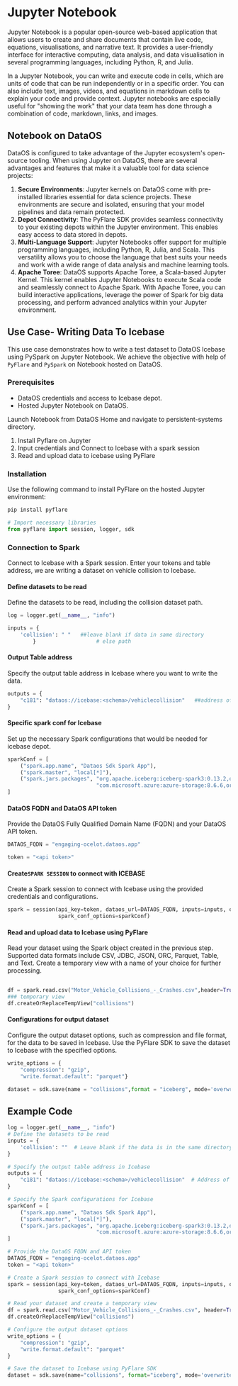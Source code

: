 # Jupyter Notebook

Jupyter Notebook is a popular open-source web-based application that allows users to create and share documents that contain live code, equations, visualisations, and narrative text. It provides a user-friendly interface for interactive computing, data analysis, and data visualisation in several programming languages, including Python, R, and Julia.

In a Jupyter Notebook, you can write and execute code in cells, which are units of code that can be run independently or in a specific order. You can also include text, images, videos, and equations in markdown cells to explain your code and provide context. 
Jupyter notebooks are especially useful for "showing the work" that your data team has done through a combination of code, markdown, links, and images.

## Notebook on DataOS 
DataOS is configured to take advantage of the Jupyter ecosystem's open-source tooling. When using Jupyter on DataOS, there are several advantages and features that make it a valuable tool for data science projects:

1. **Secure Environments**: Jupyter kernels on DataOS come with pre-installed libraries essential for data science projects. These environments are secure and isolated, ensuring that your model pipelines and data remain protected. 
2. **Depot Connectivity**: The PyFlare SDK provides seamless connectivity to your existing depots within the Jupyter environment. This enables easy access to data stored in depots.
3. **Multi-Language Support**: Jupyter Notebooks offer support for multiple programming languages, including Python, R, Julia, and Scala. This versatility allows you to choose the language that best suits your needs and work with a wide range of data analysis and machine learning tools.
4. **Apache Toree**: DataOS supports Apache Toree, a Scala-based Jupyter Kernel. This kernel enables Jupyter Notebooks to execute Scala code and seamlessly connect to Apache Spark. With Apache Toree, you can build interactive applications, leverage the power of Spark for big data processing, and perform advanced analytics within your Jupyter environment.


## Use Case- Writing Data To Icebase
This use case demonstrates how to write a test dataset to DataOS Icebase using PySpark on Jupyter Notebook. We achieve the objective with help of `PyFlare` and `PySpark` on Notebook hosted on DataOS.

### **Prerequisites**
- DataOS credentials and access to Icebase depot.
- Hosted Jupyter Notebook on DataOS.

Launch Notebook from DataOS Home and navigate to persistent-systems directory.
1. Install Pyflare on Jupyter
2. Input credentials and Connect to Icebase with a spark session
3.  Read and upload data to icebase using PyFlare

### **Installation**

Use the following command to install PyFlare on the hosted Jupyter environment:

```python
pip install pyflare

# Import necessary libraries
from pyflare import session, logger, sdk
```

### **Connection to Spark**
Connect to Icebase with a Spark session. Enter your tokens and table address, we are writing a dataset on vehicle collision to Icebase. 

#### **Define datasets to be read**
Define the datasets to be read, including the collision dataset path. 
```python
log = logger.get(__name__, "info")

inputs = {
    'collision': " "   ##leave blank if data in same directory     
		}                   # else path
```
#### **Output Table address**
Specify the output table address in Icebase where you want to write the data.
```python
outputs = {
    "c181": "dataos://icebase:<schema>/vehiclecollision"   ##address of table
}
```

#### **Specific spark conf for Icebase**  
Set up the necessary Spark configurations that would be needed for icebase depot.
```python
sparkConf = [
    ("spark.app.name", "Dataos Sdk Spark App"),
    ("spark.master", "local[*]"),
    ("spark.jars.packages", "org.apache.iceberg:iceberg-spark3:0.13.2,org.apache.spark:spark-sql_2.12:3.3.0,"
                            "com.microsoft.azure:azure-storage:8.6.6,org.apache.hadoop:hadoop-azure:3.3.3")
]
```
#### **DataOS FQDN and DataOS API token**
Provide the DataOS Fully Qualified Domain Name (FQDN) and your DataOS API token.

```python
DATAOS_FQDN = "engaging-ocelot.dataos.app"

token = "<api token>"
```
#### **Create`SPARK SESSION` to connect with ICEBASE**
Create a Spark session to connect with Icebase using the provided credentials and configurations.
```python
spark = session(api_key=token, dataos_url=DATAOS_FQDN, inputs=inputs, outputs=outputs,
                spark_conf_options=sparkConf)
```

#### **Read and upload data to Icebase using PyFlare**

Read your dataset using the Spark object created in the previous step. Supported data formats include CSV, JDBC, JSON, ORC, Parquet, Table, and Text. Create a temporary view with a name of your choice for further processing.

```python
 
df = spark.read.csv("Motor_Vehicle_Collisions_-_Crashes.csv",header=True)
### temporary view
df.createOrReplaceTempView("collisions")
```

#### **Configurations for output dataset**

Configure the output dataset options, such as compression and file format, for the data to be saved in Icebase.
Use the PyFlare SDK to save the dataset to Icebase with the specified options.

```python
write_options = {
    "compression": "gzip",
    "write.format.default": "parquet"}

dataset = sdk.save(name = "collisions",format = "iceberg", mode='overwrite', options=write_options)
```
## Example Code

```python
log = logger.get(__name__, "info")
# Define the datasets to be read
inputs = {
    'collision': ""  # Leave blank if the data is in the same directory, otherwise provide the path
}

# Specify the output table address in Icebase
outputs = {
    "c181": "dataos://icebase:<schema>/vehiclecollision"  # Address of the table
}

# Specify the Spark configurations for Icebase
sparkConf = [
    ("spark.app.name", "Dataos Sdk Spark App"),
    ("spark.master", "local[*]"),
    ("spark.jars.packages", "org.apache.iceberg:iceberg-spark3:0.13.2,org.apache.spark:spark-sql_2.12:3.3.0,"
                            "com.microsoft.azure:azure-storage:8.6.6,org.apache.hadoop:hadoop-azure:3.3.3")
]

# Provide the DataOS FQDN and API token
DATAOS_FQDN = "engaging-ocelot.dataos.app"
token = "<api token>"

# Create a Spark session to connect with Icebase
spark = session(api_key=token, dataos_url=DATAOS_FQDN, inputs=inputs, outputs=outputs,
                spark_conf_options=sparkConf)

# Read your dataset and create a temporary view
df = spark.read.csv("Motor_Vehicle_Collisions_-_Crashes.csv", header=True)
df.createOrReplaceTempView("collisions")

# Configure the output dataset options
write_options = {
    "compression": "gzip",
    "write.format.default": "parquet"
}

# Save the dataset to Icebase using PyFlare SDK
dataset = sdk.save(name="collisions", format="iceberg", mode='overwrite', options=write_options)
```